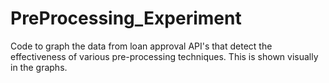 # PreProcessing_Experiment
Code to graph the data from loan approval API's that detect the effectiveness of various pre-processing techniques. This is shown visually in the graphs.
